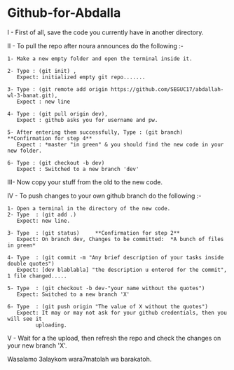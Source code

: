 # Github-for-Abdalla

I  - First of all, save the code you currently have in another directory.


II - To pull the repo after noura announces do the following :-

	1- Make a new empty folder and open the terminal inside it.

	2- Type : (git init) , 
	   Expect: initialized empty git repo.......

	3- Type : (git remote add origin https://github.com/SEGUC17/abdallah-wl-3-banat.git),
	   Expect : new line

	4- Type : (git pull origin dev), 
	   Expect : github asks you for username and pw.

	5- After entering them successfully, Type : (git branch)     **Confirmation for step 4**
	   Expect : *master "in green" & you should find the new code in your new folder.
	   
	6- Type : (git checkout -b dev)
	   Expect : Switched to a new branch 'dev'


III- Now copy your stuff from the old to the new code.


IV - To push changes to your own github branch do the following :-

	1- Open a terminal in the directory of the new code. 
	2- Type  : (git add .)
	   Expect: new line.

	3- Type  : (git status)     **Confirmation for step 2**
	   Expect: On branch dev, Changes to be committed:  *A bunch of files in green*

	4- Type  : (git commit -m "Any brief description of your tasks inside double quotes")
	   Expect: [dev blablabla] "the description u entered for the commit", 1 file changed.....

	5- Type  : (git checkout -b dev-"your name without the quotes")
	   Expect: Switched to a new branch 'X'

	6- Type  : (git push origin "The value of X without the quotes")
	   Expect: It may or may not ask for your github credentials, then you will see it
             uploading.


V - Wait for a the upload, then refresh the repo and check the changes on your new branch 'X'.


Wasalamo 3alaykom wara7matolah wa barakatoh.
